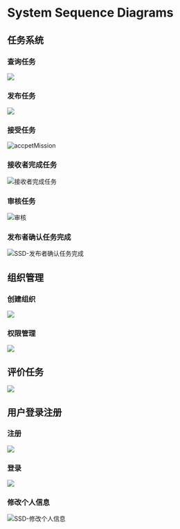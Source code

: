 # System Sequence Diagrams

## 任务系统

### 查询任务

![](https://s2.ax1x.com/2019/06/23/ZCLHdH.png)

### 发布任务

![](https://s2.ax1x.com/2019/06/23/ZCLbod.png)

### 接受任务

![accpetMission](C:\dashboard\assets\ZCLzy8.png)



### 接收者完成任务



![接收者完成任务](C:\dashboard\assets\ZCLOJI.png)

### 审核任务

![审核](C:\dashboard\assets\ZCLLFA.png)

### 发布者确认任务完成

![SSD-发布者确认任务完成](C:\dashboard\assets\ZCLxQf.png)



## 组织管理

### 创建组织

![](https://s2.ax1x.com/2019/06/23/ZCL0zV.png)

### 权限管理

![](https://s2.ax1x.com/2019/06/23/ZCLDMT.png)



## 评价任务

![](C:\dashboard\assets\ZCOGSx.png)

## 用户登录注册

### 注册

![](C:\dashboard\assets\ZCLrsU.png)

### 登录

![](C:\dashboard\assets\ZCLXWt.png)

### 修改个人信息

![SSD-修改个人信息](C:\dashboard\assets\ZCLvSP.png)
